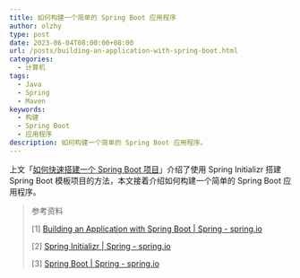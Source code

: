 ```yaml
---
title: 如何构建一个简单的 Spring Boot 应用程序
author: olzhy
type: post
date: 2023-06-04T08:00:00+08:00
url: /posts/building-an-application-with-spring-boot.html
categories:
  - 计算机
tags:
  - Java
  - Spring
  - Maven
keywords:
  - 构建
  - Spring Boot
  - 应用程序
description: 如何构建一个简单的 Spring Boot 应用程序。
---
```


上文「[如何快速搭建一个 Spring Boot 项目](https://olzhy.github.io/posts/spring-boot-quick-start.html)」介绍了使用 Spring Initializr 搭建 Spring Boot 模板项目的方法，本文接着介绍如何构建一个简单的 Spring Boot 应用程序。

> 参考资料
>
> [1] [Building an Application with Spring Boot | Spring - spring.io](https://spring.io/quickstart)
>
> [2] [Spring Initializr | Spring - spring.io](https://start.spring.io/)
>
> [3] [Spring Boot | Spring - spring.io](https://spring.io/projects/spring-boot)
